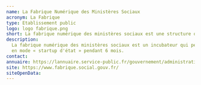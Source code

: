 ```yaml
---
name: La Fabrique Numérique des Ministères Sociaux
acronym: La Fabrique
type: Etablissement public
logo: logo fabrique.png
short: La fabrique numérique des ministères sociaux est une structure qui permet développer des projets numériques en fournissant un cadre et les outils nécessaires.
description:
  La fabrique numérique des ministères sociaux est un incubateur qui permet d'accueillir des porteurs d'idées internes, les « intrapreneurs », et de leur fournir le cadre et les outils nécessaires pour pouvoir créer leur produit numérique
  en mode « startup d'état » pendant 6 mois.
contact:
annuaire: https://lannuaire.service-public.fr/gouvernement/administration-centrale-ou-ministere_170952
site: https://www.fabrique.social.gouv.fr/
siteOpenData:
---
```


